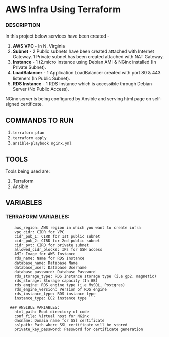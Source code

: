# AWS Infra Using Terraform

### DESCRIPTION
In this project below services have been created -
1. **AWS VPC**      - In N. Virginia 
2.  **Subnet** -
         2 Public subnets have been created attached with Internet Gateway.
         1 Private subnet has been created attached with NAT Gateway.
3.  **Instance**     - 1 t2.micro instance using Debian AMI & NGinx installed (In Private Subnet).
4.  **LoadBalancer** - 1 Application LoadBalancer created with port 80 & 443 listeners (In Public Subnet).
5.  **RDS Instance** - 1 RDS Instance which is accessible through Debian Server (No Public Access).

NGinx server is being configured by Ansible and serving html page on self-signed certificate.


## COMMANDS TO RUN 

1.  ```terraform plan```
2.  ```terraform apply```
3.  ```ansible-playbook nginx.yml```


## TOOLS

Tools being used are:
1. Terraform
2. Ansible

## VARIABLES
  ### TERRAFORM VARIABLES:
```    PUBLIC_KEY_PATH: Path to your public ssh key
    aws_region: AWS region in which you want to create infra
    vpc_cidr: CIDR for VPC
    cidr_pub_1: CIRD for 1st public subnet
    cidr_pub_2: CIRD for 2nd public subnet
    cidr_pvt: CIRD for private subnet
    allowed_cidr_blocks: IPs for SSH access
    AMI: Image for AWS Instance
    rds_name: Name for RDS Instance
    database_name: Database Name
    database_user: Database Username
    database_password: Database Password
    rds_storage_type: RDS Instance storage type (i.e gp2, magnetic)
    rds_storage: Storage capacity (In GB)
    rds_engine: RDS engine type (i.e MySQL, Postgres)
    rds_engine_version: Version of RDS engine
    rds_instance_type: RDS instance type
    instance_type: EC2 instance type ```

  ### ANSIBLE VARIABLES:
    html_path: Root directory of code
    conf_file: Virtual host for NGinx
    dnsname: Domain name for SSl certificate
    sslpath: Path where SSL certificate will be stored
    private_key_password: Password for certificate generation

